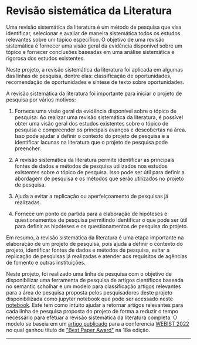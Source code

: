 # Revisão sistemática da Literatura

Uma revisão sistemática da literatura é um método de pesquisa que visa identificar, selecionar e avaliar de maneira sistemática todos os estudos relevantes sobre um tópico específico. O objetivo de uma revisão sistemática é fornecer uma visão geral da evidência disponível sobre um tópico e fornecer conclusões baseadas em uma análise sistemática e rigorosa dos estudos existentes.

Neste projeto, a revisão sistemática da literatura foi aplicada em algumas das linhas de pesquisa, dentre elas: classificação de oportunidades, recomendação de oportunidades e síntese de texto sobre oportunidades.

A revisão sistemática da literatura foi importante para iniciar o projeto de pesquisa por vários motivos:

1. Fornece uma visão geral da evidência disponível sobre o tópico de pesquisa: Ao realizar uma revisão sistemática da literatura, é possível obter uma visão geral dos estudos existentes sobre o tópico de pesquisa e compreender os principais avanços e descobertas na área. Isso pode ajudar a definir o contexto do projeto de pesquisa e a identificar lacunas na literatura que o projeto de pesquisa pode preencher.

2. A revisão sistemática da literatura permite identificar as principais fontes de dados e métodos de pesquisa utilizados nos estudos existentes sobre o tópico de pesquisa. Isso pode ser útil para definir a abordagem de pesquisa e os métodos que serão utilizados no projeto de pesquisa.

3. Ajuda a evitar a replicação ou aperfeiçoamento de pesquisas já realizadas.

4. Fornece um ponto de partida para a elaboração de hipóteses e questionamentos de pesquisa permitindo identificar o que pode ser útil para definir as hipóteses e os questionamentos de pesquisa do projeto.

Em resumo, a revisão sistemática da literatura é uma etapa importante na elaboração de um projeto de pesquisa, pois ajuda a definir o contexto do projeto, identificar fontes de dados e métodos de pesquisa, evitar a replicação de pesquisas já realizadas e atender aos requisitos de agências de fomento e outras instituições.

Neste projeto, foi realizado uma linha de pesquisa com o objetivo de disponibilizar uma ferramenta de pesquisa de artigos científicos baseada no semantic scholhar e um modelo para classificação artigos relevantes para a área de pesquisa proposta pelos pesquisadores deste projeto disponibilizada como jupyter notebook que pode ser acessado neste [notebook](https://github.com/BecomeAllan/ML-SLRC/blob/main/Application/Classification_automation_SLR.ipynb). Este tem como intuito ajudar a retornar artigos relevantes para cada linha de pesquisa proposta do projeto de forma a reduzir o tempo necessário para efetuar a revisão sistemática da literatura completa. O modelo se baseia em um [artigo publicado](https://www.scitepress.org/Link.aspx?doi=10.5220/0011526400003318) para a conferencia [WEBIST 2022](https://webist.scitevents.org/?y=2022) no qual ganhou título de ["Best Paper Award"](https://webist.scitevents.org/PreviousAwards.aspx) na 18a edição.

---